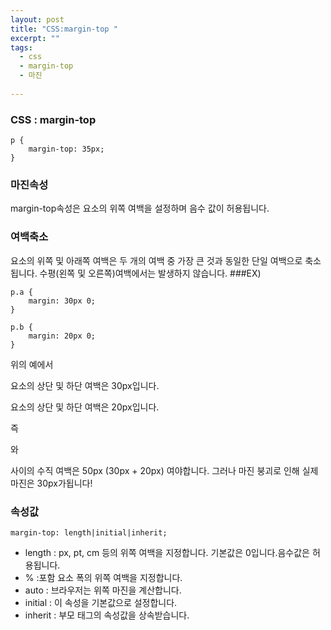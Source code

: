 ```yaml
---
layout: post
title: "CSS:margin-top "
excerpt: ""
tags: 
  - css
  - margin-top
  - 마진
  
---
```



### CSS : margin-top
```
p {
    margin-top: 35px;
}
```
### 마진속성
margin-top속성은 요소의 위쪽 여백을 설정하며
음수 값이 허용됩니다.


### 여백축소

요소의 위쪽 및 아래쪽 여백은 두 개의 여백 중 가장 큰 것과 동일한 단일 여백으로 축소 됩니다.
수평(왼쪽 및 오른쪽)여백에서는 발생하지 않습니다.
###EX)
```
p.a {
    margin: 30px 0;
}

p.b {
    margin: 20px 0;
}

```
위의 예에서 <p class = "a"> 요소의 상단 및 하단 여백은 30px입니다. <p class = "b"> 요소의 상단 및 하단 여백은 20px입니다.

즉 <p class = "a">와 <p class = "b"> 사이의 수직 여백은 50px (30px + 20px) 여야합니다. 그러나 마진 붕괴로 인해 실제 마진은 30px가됩니다!

### 속성값
`margin-top: length|initial|inherit;`
- length : px, pt, cm 등의 위쪽 여백을 지정합니다. 기본값은 0입니다.음수값은 허용됩니다.
- % :포함 요소 폭의 위쪽 여백을 지정합니다.
- auto : 브라우저는 위쪽 마진을 계산합니다.
- initial : 이 속성을 기본값으로 설정합니다.
- inherit : 부모 태그의 속성값을 상속받습니다.
